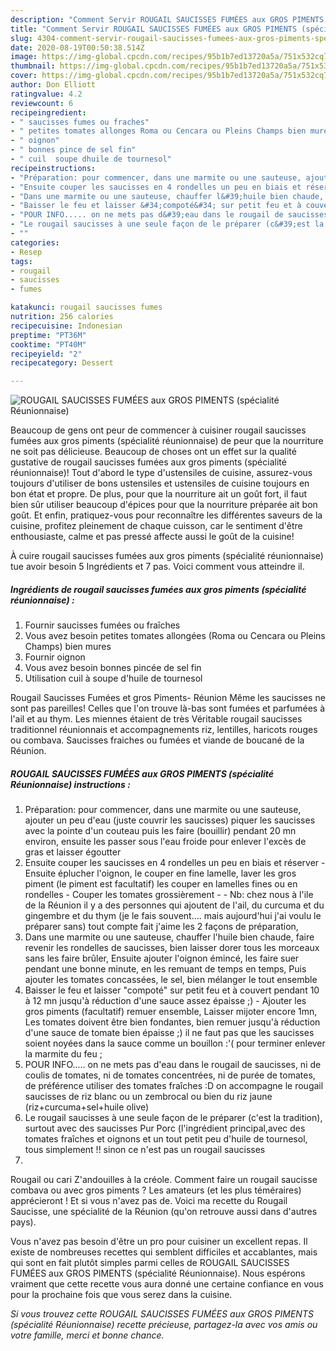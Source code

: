 ```yaml
---
description: "Comment Servir ROUGAIL SAUCISSES FUMÉES aux GROS PIMENTS (spécialité Réunionnaise)"
title: "Comment Servir ROUGAIL SAUCISSES FUMÉES aux GROS PIMENTS (spécialité Réunionnaise)"
slug: 4304-comment-servir-rougail-saucisses-fumees-aux-gros-piments-specialite-reunionnaise
date: 2020-08-19T00:50:38.514Z
image: https://img-global.cpcdn.com/recipes/95b1b7ed13720a5a/751x532cq70/rougail-saucisses-fumees-aux-gros-piments-specialite-reunionnaise-photo-principale-de-la-recette.jpg
thumbnail: https://img-global.cpcdn.com/recipes/95b1b7ed13720a5a/751x532cq70/rougail-saucisses-fumees-aux-gros-piments-specialite-reunionnaise-photo-principale-de-la-recette.jpg
cover: https://img-global.cpcdn.com/recipes/95b1b7ed13720a5a/751x532cq70/rougail-saucisses-fumees-aux-gros-piments-specialite-reunionnaise-photo-principale-de-la-recette.jpg
author: Don Elliott
ratingvalue: 4.2
reviewcount: 6
recipeingredient:
- " saucisses fumes ou fraches"
- " petites tomates allonges Roma ou Cencara ou Pleins Champs bien mures"
- " oignon"
- " bonnes pince de sel fin"
- " cuil  soupe dhuile de tournesol"
recipeinstructions:
- "Préparation: pour commencer, dans une marmite ou une sauteuse, ajouter un peu d&#39;eau (juste couvrir les saucisses) piquer les saucisses avec la pointe d&#39;un couteau puis les faire (bouillir) pendant 20 mn environ, ensuite les passer sous l&#39;eau froide pour enlever l&#39;excès de gras et laisser égoutter"
- "Ensuite couper les saucisses en 4 rondelles un peu en biais et réserver Ensuite éplucher l&#39;oignon, le couper en fine lamelle, laver les gros piment (le piment est facultatif) les couper en lamelles fines ou en rondelles  Couper les tomates grossièrement  Nb: chez nous à l&#39;ile de la Réunion il y a des personnes qui ajoutent de l&#39;ail, du curcuma et du gingembre et du thym (je le fais souvent.... mais aujourd&#39;hui j&#39;ai voulu le préparer sans) tout compte fait j&#39;aime les 2 façons de préparation,"
- "Dans une marmite ou une sauteuse, chauffer l&#39;huile bien chaude, faire revenir les rondelles de saucisses, bien laisser dorer tous les morceaux sans les faire brûler, Ensuite ajouter l&#39;oignon émincé, les faire suer pendant une bonne minute, en les remuant de temps en temps, Puis ajouter les tomates concassées, le sel, bien mélanger le tout ensemble"
- "Baisser le feu et laisser &#34;compoté&#34; sur petit feu et à couvert pendant 10 à 12 mn jusqu&#39;à réduction d&#39;une sauce assez épaisse ;) Ajouter les gros piments (facultatif) remuer ensemble, Laisser mijoter encore 1mn, Les tomates doivent être bien fondantes, bien remuer jusqu&#39;à réduction d&#39;une sauce de tomate bien épaisse ;) il ne faut pas que les saucisses soient noyées dans la sauce comme un bouillon :&#39;( pour terminer enlever la marmite du feu ;"
- "POUR INFO..... on ne mets pas d&#39;eau dans le rougail de saucisses, ni de coulis de tomates, ni de tomates concentrées, ni de purée de tomates, de préférence utiliser des tomates fraîches :D on accompagne le rougail saucisses de riz blanc ou un zembrocal ou bien du riz jaune (riz+curcuma+sel+huile olive)"
- "Le rougail saucisses à une seule façon de le préparer (c&#39;est la tradition), surtout avec des saucisses Pur Porc (l&#39;ingrédient principal,avec des tomates fraîches et oignons et un tout petit peu d&#39;huile de tournesol, tous simplement !! sinon ce n&#39;est pas un rougail saucisses"
- ""
categories:
- Resep
tags:
- rougail
- saucisses
- fumes

katakunci: rougail saucisses fumes 
nutrition: 256 calories
recipecuisine: Indonesian
preptime: "PT36M"
cooktime: "PT40M"
recipeyield: "2"
recipecategory: Dessert

---
```



![ROUGAIL SAUCISSES FUMÉES aux GROS PIMENTS (spécialité Réunionnaise)](https://img-global.cpcdn.com/recipes/95b1b7ed13720a5a/751x532cq70/rougail-saucisses-fumees-aux-gros-piments-specialite-reunionnaise-photo-principale-de-la-recette.jpg)

Beaucoup de gens ont peur de commencer à cuisiner rougail saucisses fumées aux gros piments (spécialité réunionnaise) de peur que la nourriture ne soit pas délicieuse. Beaucoup de choses ont un effet sur la qualité gustative de rougail saucisses fumées aux gros piments (spécialité réunionnaise)! Tout d'abord le type d'ustensiles de cuisine, assurez-vous toujours d'utiliser de bons ustensiles et ustensiles de cuisine toujours en bon état et propre. De plus, pour que la nourriture ait un goût fort, il faut bien sûr utiliser beaucoup d'épices pour que la nourriture préparée ait bon goût. Et enfin, pratiquez-vous pour reconnaître les différentes saveurs de la cuisine, profitez pleinement de chaque cuisson, car le sentiment d'être enthousiaste, calme et pas pressé affecte aussi le goût de la cuisine!

<!--inarticleads1-->

À cuire rougail saucisses fumées aux gros piments (spécialité réunionnaise) tue avoir besoin 5 Ingrédients et 7 pas. Voici comment vous atteindre il.

##### Ingrédients de rougail saucisses fumées aux gros piments (spécialité réunionnaise) :

1. Fournir  saucisses fumées ou fraîches
1. Vous avez besoin  petites tomates allongées (Roma ou Cencara ou Pleins Champs) bien mures
1. Fournir  oignon
1. Vous avez besoin  bonnes pincée de sel fin
1. Utilisation  cuil à soupe d&#39;huile de tournesol


Rougail Saucisses Fumées et gros Piments- Réunion Même les saucisses ne sont pas pareilles! Celles que l&#39;on trouve là-bas sont fumées et parfumées à l&#39;ail et au thym. Les miennes étaient de très Véritable rougail saucisses traditionnel réunionnais et accompagnements riz, lentilles, haricots rouges ou combava. Saucisses fraiches ou fumées et viande de boucané de la Réunion. 

<!--inarticleads2-->

##### ROUGAIL SAUCISSES FUMÉES aux GROS PIMENTS (spécialité Réunionnaise) instructions :

1. Préparation: pour commencer, dans une marmite ou une sauteuse, ajouter un peu d&#39;eau (juste couvrir les saucisses) piquer les saucisses avec la pointe d&#39;un couteau puis les faire (bouillir) pendant 20 mn environ, ensuite les passer sous l&#39;eau froide pour enlever l&#39;excès de gras et laisser égoutter
1. Ensuite couper les saucisses en 4 rondelles un peu en biais et réserver - Ensuite éplucher l&#39;oignon, le couper en fine lamelle, laver les gros piment (le piment est facultatif) les couper en lamelles fines ou en rondelles  - Couper les tomates grossièrement -  - Nb: chez nous à l&#39;ile de la Réunion il y a des personnes qui ajoutent de l&#39;ail, du curcuma et du gingembre et du thym (je le fais souvent.... mais aujourd&#39;hui j&#39;ai voulu le préparer sans) tout compte fait j&#39;aime les 2 façons de préparation,
1. Dans une marmite ou une sauteuse, chauffer l&#39;huile bien chaude, faire revenir les rondelles de saucisses, bien laisser dorer tous les morceaux sans les faire brûler, Ensuite ajouter l&#39;oignon émincé, les faire suer pendant une bonne minute, en les remuant de temps en temps, Puis ajouter les tomates concassées, le sel, bien mélanger le tout ensemble
1. Baisser le feu et laisser &#34;compoté&#34; sur petit feu et à couvert pendant 10 à 12 mn jusqu&#39;à réduction d&#39;une sauce assez épaisse ;) - Ajouter les gros piments (facultatif) remuer ensemble, Laisser mijoter encore 1mn, Les tomates doivent être bien fondantes, bien remuer jusqu&#39;à réduction d&#39;une sauce de tomate bien épaisse ;) il ne faut pas que les saucisses soient noyées dans la sauce comme un bouillon :&#39;( pour terminer enlever la marmite du feu ;
1. POUR INFO..... on ne mets pas d&#39;eau dans le rougail de saucisses, ni de coulis de tomates, ni de tomates concentrées, ni de purée de tomates, de préférence utiliser des tomates fraîches :D on accompagne le rougail saucisses de riz blanc ou un zembrocal ou bien du riz jaune (riz+curcuma+sel+huile olive)
1. Le rougail saucisses à une seule façon de le préparer (c&#39;est la tradition), surtout avec des saucisses Pur Porc (l&#39;ingrédient principal,avec des tomates fraîches et oignons et un tout petit peu d&#39;huile de tournesol, tous simplement !! sinon ce n&#39;est pas un rougail saucisses
1. 


Rougail ou cari Z&#39;andouilles à la créole. Comment faire un rougail saucisse combava ou avec gros piments ? Les amateurs (et les plus téméraires) apprécieront ! Et si vous n&#39;avez pas de. Voici ma recette du Rougail Saucisse, une spécialité de la Réunion (qu&#39;on retrouve aussi dans d&#39;autres pays). 

<!--inarticleads1-->

<p>
Vous n'avez pas besoin d'être un pro pour cuisiner un excellent repas. Il existe de nombreuses recettes qui semblent difficiles et accablantes, mais qui sont en fait plutôt simples parmi celles de ROUGAIL SAUCISSES FUMÉES aux GROS PIMENTS (spécialité Réunionnaise). Nous espérons vraiment que cette recette vous aura donné une certaine confiance en vous pour la prochaine fois que vous serez dans la cuisine.
</p>

<p>
<i>Si vous trouvez cette ROUGAIL SAUCISSES FUMÉES aux GROS PIMENTS (spécialité Réunionnaise) recette précieuse, partagez-la avec vos amis ou votre famille, merci et bonne chance.</i>
</p>
